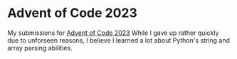# Advent of Code 2023
My submissions for [Advent of Code 2023](https://adventofcode.com/2023/)
While I gave up rather quickly due to unforseen reasons, I believe I learned a lot about Python's string and array parsing abilities.
